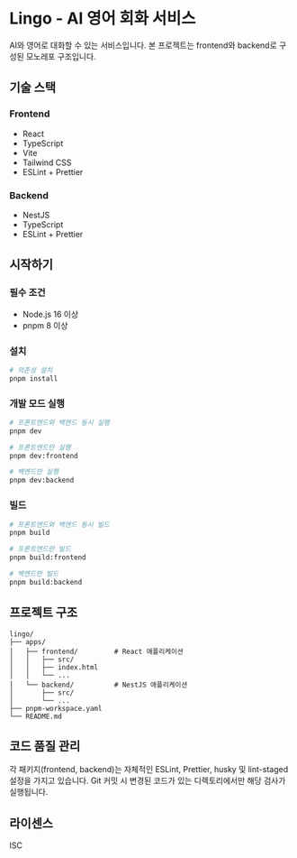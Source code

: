 # Lingo - AI 영어 회화 서비스

AI와 영어로 대화할 수 있는 서비스입니다. 본 프로젝트는 frontend와 backend로 구성된 모노레포 구조입니다.

## 기술 스택

### Frontend
- React
- TypeScript
- Vite
- Tailwind CSS
- ESLint + Prettier

### Backend
- NestJS
- TypeScript
- ESLint + Prettier

## 시작하기

### 필수 조건
- Node.js 16 이상
- pnpm 8 이상

### 설치
```bash
# 의존성 설치
pnpm install
```

### 개발 모드 실행
```bash
# 프론트엔드와 백엔드 동시 실행
pnpm dev

# 프론트엔드만 실행
pnpm dev:frontend

# 백엔드만 실행
pnpm dev:backend
```

### 빌드
```bash
# 프론트엔드와 백엔드 동시 빌드
pnpm build

# 프론트엔드만 빌드
pnpm build:frontend

# 백엔드만 빌드
pnpm build:backend
```

## 프로젝트 구조
```
lingo/
├── apps/
│   ├── frontend/         # React 애플리케이션
│   │   ├── src/
│   │   ├── index.html
│   │   └── ...
│   └── backend/          # NestJS 애플리케이션
│       ├── src/
│       └── ...
├── pnpm-workspace.yaml
└── README.md
```

## 코드 품질 관리

각 패키지(frontend, backend)는 자체적인 ESLint, Prettier, husky 및 lint-staged 설정을 가지고 있습니다. 
Git 커밋 시 변경된 코드가 있는 디렉토리에서만 해당 검사가 실행됩니다.

## 라이센스
ISC
